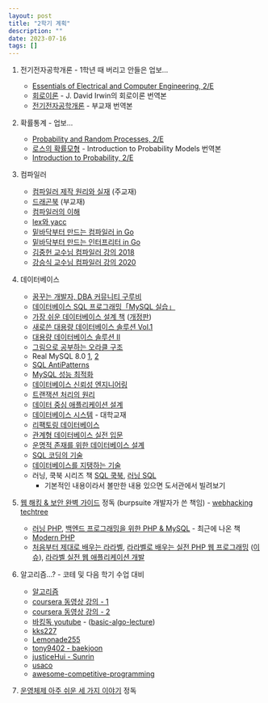 ```yaml
---
layout: post
title: "2학기 계획"
description: ""
date: 2023-07-16
tags: []
---
```


1. 전기전자공학개론 - 1학년 때 버리고 안들은 업보...
    * <a href="https://www.yes24.com/Product/Goods/110157648">Essentials of Electrical and Computer Engineering, 2/E</a>
    * <a href="https://www.yes24.com/Product/Goods/117723819">회로이론</a> - J. David Irwin의 회로이론 번역본
    * <a href="https://www.yes24.com/Product/Goods/57515440">전기전자공학개론</a> - 부교재 번역본

2. 확률통계 - 업보...
    * <a href="https://www.yes24.com/Product/Goods/4543404">Probability and Random Processes, 2/E</a>
    * <a href="https://www.yes24.com/Product/Goods/24623871">로스의 확률모형</a> - Introduction to Probability Models 번역본
    * <a href="https://www.yes24.com/Product/Goods/3995311">Introduction to Probability, 2/E</a>

3. 컴파일러
    * <a href="https://www.yes24.com/Product/Goods/3550566">컴파일러 제작 원리와 실재</a> (주교재)
    * <a href="https://www.yes24.com/Product/Goods/3360617">드래곤북</a> (부교재)
    * <a href="https://www.yes24.com/Product/Goods/89109612">컴파일러의 이해</a>
    * <a href="https://www.yes24.com/Product/Goods/318250">lex와 yacc</a>
    * <a href="https://www.yes24.com/Product/Goods/103099817">밑바닥부터 만드는 컴파일러 in Go</a>
    * <a href="https://www.yes24.com/Product/Goods/103157156">밑바닥부터 만드는 인터프리터 in Go</a>
    * <a href="https://www.youtube.com/playlist?list=PLalDxVXf3NHertbSsvTLOLZz0T3FyCQnI">김중헌 교수님 컴파일러 강의 2018</a>
    * <a href="https://www.youtube.com/playlist?list=PLpyASVLdhVonkzEF6HSPjkTxqe1pCqZ0b">강승식 교수님 컴파일러 강의 2020</a>
4. 데이터베이스
    * <a href="http://www.gurubee.net/bookcafe/vldb1_2st">꿈꾸는 개발자, DBA 커뮤니티 구루비</a>
    * <a href="https://www.yes24.com/Product/Goods/112928072">데이터베이스 SQL 프로그래밍「MySQL 실습」</a>
    * <a href="https://www.yes24.com/Product/goods/12191214">가장 쉬운 데이터베이스 설계 책</a> (<a href="https://www.yes24.com/Product/Goods/69775589">개정판</a>)
    * <a href="https://www.yes24.com/Product/Goods/1820583">새로쓴 대용량 데이터베이스 솔루션 Vol.1</a>
    * <a href="https://www.yes24.com/Product/Goods/14471">대용량 데이터베이스 솔루션 II</a>
    * <a href="https://www.yes24.com/Product/Goods/89595788">그림으로 공부하는 오라클 구조</a>
    * Real MySQL 8.0 <a href="https://www.yes24.com/Product/Goods/103415627">1</a>, <a href="https://www.yes24.com/Product/Goods/103415767">2</a>
    * <a href="https://www.yes24.com/Product/Goods/5269099">SQL AntiPatterns</a>
    * <a href="https://www.yes24.com/Product/Goods/112622445">MySQL 성능 최적화</a>
    * <a href="https://www.yes24.com/Product/Goods/117303857">데이터베이스 신뢰성 엔지니어링</a>
    * <a href="https://www.yes24.com/Product/Goods/6104230">트랜잭션 처리의 원리</a>
    * <a href="https://www.yes24.com/Product/Goods/59566585">데이터 중심 애플리케이션 설계</a>
    * <a href="https://www.yes24.com/Product/Goods/103156919">데이터베이스 시스템</a> - 대학교재
    * <a href="https://www.yes24.com/Product/Goods/2606054">리팩토링 데이터베이스</a>
    * <a href="https://www.yes24.com/Product/Goods/29343536">관계형 데이터베이스 실전 입문</a>
    * <a href="https://www.yes24.com/Product/Goods/396689">운명적 존재를 위한 데이터베이스 설계</a>
    * <a href="https://www.yes24.com/Product/Goods/56947533">SQL 코딩의 기술</a>
    * <a href="https://www.yes24.com/Product/goods/7957807">데이터베이스를 지탱하는 기술</a>
    * 러닝, 쿡북 시리즈 책 <a href="https://www.yes24.com/Product/Goods/106207663">SQL 쿡북</a>, <a href="https://www.yes24.com/Product/Goods/98388711">러닝 SQL</a>
        * 기본적인 내용이라서 볼만한 내용 있으면 도서관에서 빌려보기

5. <a href="https://www.yes24.com/Product/Goods/14275829">웹 해킹 & 보안 완벽 가이드</a> 정독 (burpsuite 개발자가 쓴 책임) - <a href="https://blog.rubiya.kr/index.php/2019/07/26/webhacking-techtree/">webhacking techtree</a>
    * <a href="https://www.yes24.com/Product/Goods/37882265">러닝 PHP</a>, <a href="https://www.yes24.com/Product/Goods/118203397">백엔드 프로그래밍을 위한 PHP & MySQL</a> - 최근에 나온 책
    * <a href="https://www.yes24.com/Product/Goods/22380599">Modern PHP</a>
    * <a href="https://www.yes24.com/Product/Goods/95757831">처음부터 제대로 배우는 라라벨</a>, <a href="https://www.yes24.com/Product/Goods/33320248">라라벨로 배우는 실전 PHP 웹 프로그래밍</a> (<a href="https://github.com/appkr/l5code/issues/20">이슈</a>), <a href="https://www.yes24.com/Product/Goods/105772857">라라벨 실전 웹 애플리케이션 개발 </a>

6. 알고리즘...? - 코테 및 다음 학기 수업 대비
    * <a href="https://www.yes24.com/Product/Goods/67454658">알고리즘</a>
    * <a href="https://www.coursera.org/learn/algorithms-part1">coursera 동영상 강의 - 1</a>
    * <a href="https://www.coursera.org/learn/algorithms-part2">coursera 동영상 강의 - 2</a>
    * <a href="https://www.youtube.com/playlist?list=PLtqbFd2VIQv4O6D6l9HcD732hdrnYb6CY">바킹독 youtube</a> - (<a href="https://github.com/encrypted-def/basic-algo-lecture">basic-algo-lecture</a>)
    * <a href="https://blog.naver.com/kks227/220769859177">kks227</a>
    * <a href="https://00ad-8e71-00ff-055d.tistory.com/3">Lemonade255</a>
    * <a href="https://github.com/tony9402/baekjoon">tony9402 - baekjoon</a>
    * <a href="https://github.com/justiceHui/Sunrin-SHARC">justiceHui - Sunrin</a>
    * <a href="https://usaco.guide/">usaco</a>
    * <a href="https://github.com/lnishan/awesome-competitive-programming">awesome-competitive-programming</a>

7. <a href="https://www.yes24.com/Product/Goods/93738334">운영체제 아주 쉬운 세 가지 이야기</a> 정독